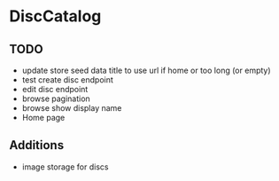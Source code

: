 # DiscCatalog

## TODO
* update store seed data title to use url if home or too long (or empty)
* test create disc endpoint
* edit disc endpoint
* browse pagination
* browse show display name
* Home page

## Additions
* image storage for discs